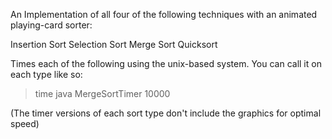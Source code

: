 An Implementation of all four of the following techniques with an animated playing-card sorter:

Insertion Sort
Selection Sort
Merge Sort
Quicksort


Times each of the following using the unix-based system. You can call it on each type like so:

> time java MergeSortTimer 10000

(The timer versions of each sort type don't include the graphics for optimal speed)
